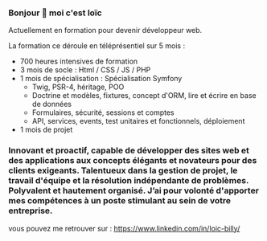 ### Bonjour 👋 moi c'est loïc

Actuellement en	formation pour devenir développeur web.

La formation ce déroule en téléprésentiel sur 5 mois :
- 700 heures intensives de formation
- 3 mois de socle : Html / CSS / JS / PHP 
- 1 mois de spécialisation : Spécialisation Symfony 
  - Twig, PSR-4, héritage, POO
  - Doctrine et modèles, fixtures, concept d'ORM, lire et écrire en base de données
  - Formulaires, sécurité, sessions et comptes
  - API, services, events, test unitaires et fonctionnels, déploiement
- 1 mois de projet

 ### Innovant et proactif, capable de développer des sites web et des applications aux concepts élégants et novateurs pour des clients exigeants. Talentueux dans la gestion de projet, le travail d'équipe et la résolution indépendante de problèmes. Polyvalent et hautement organisé. J’ai pour volonté d'apporter mes compétences à un poste stimulant au sein de votre entreprise.
 
 vous pouvez me retrouver sur : https://www.linkedin.com/in/loic-billy/




<!--
**Loic-Billy/Loic-Billy** is a ✨ _special_ ✨ repository because its `README.md` (this file) appears on your GitHub profile.

Here are some ideas to get you started:

- 🔭 I’m currently working on ...
- 🌱 I’m currently learning ...
- 👯 I’m looking to collaborate on ...
- 🤔 I’m looking for help with ...
- 💬 Ask me about ...
- 📫 How to reach me: ...
- 😄 Pronouns: ...
- ⚡ Fun fact: ...
-->
